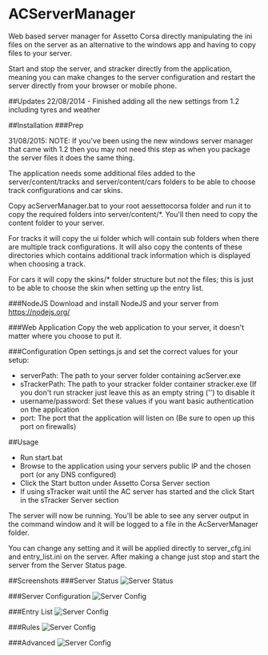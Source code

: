 # ACServerManager
Web based server manager for Assetto Corsa directly manipulating the ini files on the server as an alternative to the windows app and having to copy files to your server.

Start and stop the server, and stracker directly from the application, meaning you can make changes to the server configuration and restart the server directly from your browser or mobile phone.

##Updates
22/08/2014 - Finished adding all the new settings from 1.2 including tyres and weather

##Installation
###Prep

31/08/2015: NOTE: If you've been using the new windows server manager that came with 1.2 then you may not need this step as when you package the server files it does the same thing.

The application needs some additional files added to the server/content/tracks and server/content/cars folders to be able to choose track configurations and car skins.

Copy acServerManager.bat to your root aessettocorsa folder and run it to copy the required folders into server/content/*. You'll then need to copy the content folder to your server.

For tracks it will copy the ui folder which will contain sub folders when there are multiple track configurations. It will also copy the contents of these directories which contains additional track information which is displayed when choosing a track.

For cars it will copy the skins/* folder structure but not the files; this is just to be able to choose the skin when setting up the entry list.

###NodeJS
Download and install NodeJS and your server from https://nodejs.org/

###Web Application
Copy the web application to your server, it doesn't matter where you choose to put it.

###Configuration
Open settings.js and set the correct values for your setup:
- serverPath: The path to your server folder containing acServer.exe
- sTrackerPath: The path to your stracker folder container stracker.exe (If you don't run stracker just leave this as an empty string ('') to disable it
- username/password: Set these values if you want basic authentication on the application
- port: The port that the application will listen on (Be sure to open up this port on firewalls)

##Usage
- Run start.bat
- Browse to the application using your servers public IP and the chosen port (or any DNS configured)
- Click the Start button under Assetto Corsa Server section
- If using sTracker wait until the AC server has started and the click Start in the sTracker Server section

The server will now be running. You'll be able to see any server output in the command window and it will be logged to a file in the AcServerManager folder.

You can change any setting and it will be applied directly to server_cfg.ini and entry_list.ini on the server. After making a change just stop and start the server from the Server Status page.

##Screenshots
###Server Status
![Server Status](http://yeahyou.com/ACServerManager/server-status.jpg)

###Server Configuration
![Server Config](http://www.yeahyou.com/ACServerManager/server-config.jpg)

###Entry List
![Server Config](http://www.yeahyou.com/ACServerManager/entry-list.jpg)

###Rules
![Server Config](http://www.yeahyou.com/ACServerManager/rules.jpg)

###Advanced
![Server Config](http://www.yeahyou.com/ACServerManager/advanced.jpg)
